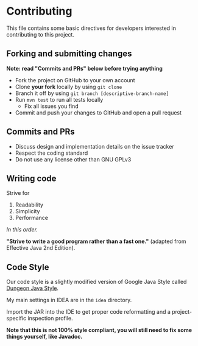 Contributing
============
This file contains some basic directives for developers interested in contributing to this project.

Forking and submitting changes
------------------------------
**Note: read "Commits and PRs" below before trying anything**
* Fork the project on GitHub to your own account
* Clone **your fork** locally by using `git clone`
* Branch it off by using `git branch [descriptive-branch-name]`
* Run `mvn test` to run all tests locally
  * Fix all issues you find
* Commit and push your changes to GitHub and open a pull request

Commits and PRs
---------------
* Discuss design and implementation details on the issue tracker
* Respect the coding standard
* Do not use any license other than GNU GPLv3

Writing code
------------
Strive for

1. Readability
2. Simplicity
3. Performance

*In this order.*

**"Strive to write a good program rather than a fast one."** (adapted from Effective Java 2nd Edition).


Code Style
----------
Our code style is a slightly modified version of Google Java Style called
[Dungeon Java Style](https://github.com/mafagafogigante/dungeon/blob/master/STYLE.md).

My main settings in IDEA are in the `idea` directory.

Import the JAR into the IDE to get proper code reformatting and a project-specific inspection profile.

**Note that this is not 100% style compliant, you will still need to fix some things yourself, like Javadoc.**

